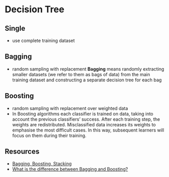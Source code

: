 # Decision Tree

## Single
- use complete training dataset

## Bagging
- random sampling with replacement
**Bagging** means randomly extracting smaller datasets (we refer to them as bags of data) from the main training dataset and constructing a separate decision tree for each bag

## Boosting
- random sampling with replacement over weighted data
- In Boosting algorithms each classifier is trained on data, taking into account the previous classifiers’ success. After each training step, the weights are redistributed. Misclassified data increases its weights to emphasise the most difficult cases. In this way, subsequent learners will focus on them during their training.



## Resources
- [Bagging, Boosting, Stacking](https://stats.stackexchange.com/questions/18891/bagging-boosting-and-stacking-in-machine-learning)
- [What is the difference between Bagging and Boosting?](https://quantdare.com/what-is-the-difference-between-bagging-and-boosting/)
